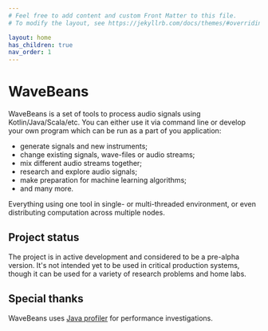 ```yaml
---
# Feel free to add content and custom Front Matter to this file.
# To modify the layout, see https://jekyllrb.com/docs/themes/#overriding-theme-defaults

layout: home
has_children: true
nav_order: 1
---
```


WaveBeans
=========

WaveBeans is a set of tools to process audio signals using Kotlin/Java/Scala/etc. You can either use it via command line or develop your own program which can be run as a part of you application:

* generate signals and new instruments;
* change existing signals, wave-files or audio streams;
* mix different audio streams together;
* research and explore audio signals;
* make preparation for machine learning algorithms;
* and many more.

Everything using one tool in single- or multi-threaded environment, or even distributing computation across multiple nodes.

Project status
--------

The project is in active development and considered to be a pre-alpha version. It's not intended yet to be used in critical production systems, though it can be used for a variety of research problems and home labs.

Special thanks
-------

WaveBeans uses [Java profiler](https://www.ej-technologies.com/products/jprofiler/overview.html) for performance investigations.
